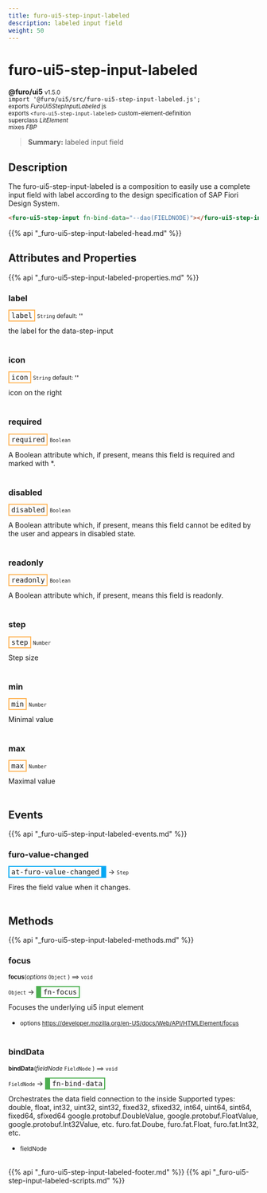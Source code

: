 ```yaml
---
title: furo-ui5-step-input-labeled
description: labeled input field
weight: 50
---
```


# furo-ui5-step-input-labeled
**@furo/ui5** <small>v1.5.0</small>
<br>`import '@furo/ui5/src/furo-ui5-step-input-labeled.js';`<small>
<br>exports *FuroUi5StepInputLabeled* js
<br>exports `<furo-ui5-step-input-labeled>` custom-element-definition
<br>superclass *LitElement*
<br> mixes *FBP*</small>

> **Summary:** labeled input field

## Description

The furo-ui5-step-input-labeled is a composition to easily use a complete input field with label according
to the design specification of SAP Fiori Design System.

```html
<furo-ui5-step-input fn-bind-data="--dao(FIELDNODE)"></furo-ui5-step-input>
```

{{% api "_furo-ui5-step-input-labeled-head.md" %}}

## Attributes and Properties
{{% api "_furo-ui5-step-input-labeled-properties.md" %}}






### **label**

<span  style="border-width:2px; border-style: solid;border-color:  rgb(255, 182, 91);font-family:monospace; padding:2px 4px;">label</span>
<small>`String` default: **&#39;&#39;**</small>

the label for the data-step-input
<br><br>

### **icon**

<span  style="border-width:2px; border-style: solid;border-color:  rgb(255, 182, 91);font-family:monospace; padding:2px 4px;">icon</span>
<small>`String` default: **&#39;&#39;**</small>

icon on the right
<br><br>

### **required**

<span  style="border-width:2px; border-style: solid;border-color:  rgb(255, 182, 91);font-family:monospace; padding:2px 4px;">required</span>
<small>`Boolean` </small>

A Boolean attribute which, if present, means this field is required and marked with *.
<br><br>

### **disabled**

<span  style="border-width:2px; border-style: solid;border-color:  rgb(255, 182, 91);font-family:monospace; padding:2px 4px;">disabled</span>
<small>`Boolean` </small>

A Boolean attribute which, if present, means this field cannot be edited by the user and
appears in disabled state.
<br><br>

### **readonly**

<span  style="border-width:2px; border-style: solid;border-color:  rgb(255, 182, 91);font-family:monospace; padding:2px 4px;">readonly</span>
<small>`Boolean` </small>

A Boolean attribute which, if present, means this field is readonly.
<br><br>

### **step**

<span  style="border-width:2px; border-style: solid;border-color:  rgb(255, 182, 91);font-family:monospace; padding:2px 4px;">step</span>
<small>`Number` </small>

Step size
<br><br>

### **min**

<span  style="border-width:2px; border-style: solid;border-color:  rgb(255, 182, 91);font-family:monospace; padding:2px 4px;">min</span>
<small>`Number` </small>

Minimal value
<br><br>

### **max**

<span  style="border-width:2px; border-style: solid;border-color:  rgb(255, 182, 91);font-family:monospace; padding:2px 4px;">max</span>
<small>`Number` </small>

Maximal value
<br><br>
## Events
{{% api "_furo-ui5-step-input-labeled-events.md" %}}

### **furo-value-changed**
<span  style="border-width:2px 10px 2px 2px; border-style: solid;border-color:  rgb(2, 168, 244);font-family:monospace; padding:2px 4px;">at-furo-value-changed</span>
→ <small>`Step`</small>

Fires the field value when it changes.
<br><br>

## Methods
{{% api "_furo-ui5-step-input-labeled-methods.md" %}}


### **focus**
<small>**focus**(*options* `Object` ) ⟹ `void`</small>

<small>`Object` </small> →
<span  style="border-width:2px 2px 2px 10px; border-style: solid;border-color:  rgb(76, 175, 80);font-family:monospace; padding:2px 4px;">fn-focus</span>

Focuses the underlying ui5 input element

- <small>options https://developer.mozilla.org/en-US/docs/Web/API/HTMLElement/focus</small>
<br><br>


### **bindData**
<small>**bindData**(*fieldNode* `FieldNode` ) ⟹ `void`</small>

<small>`FieldNode` </small> →
<span  style="border-width:2px 2px 2px 10px; border-style: solid;border-color:  rgb(76, 175, 80);font-family:monospace; padding:2px 4px;">fn-bind-data</span>

Orchestrates the data field connection to the inside
Supported types:
double, float, int32, uint32, sint32, fixed32, sfixed32, int64, uint64, sint64, fixed64, sfixed64
google.protobuf.DoubleValue, google.protobuf.FloatValue, google.protobuf.Int32Value, etc.
furo.fat.Doube, furo.fat.Float, furo.fat.Int32, etc.

- <small>fieldNode </small>
<br><br>












{{% api "_furo-ui5-step-input-labeled-footer.md" %}}
{{% api "_furo-ui5-step-input-labeled-scripts.md" %}}
